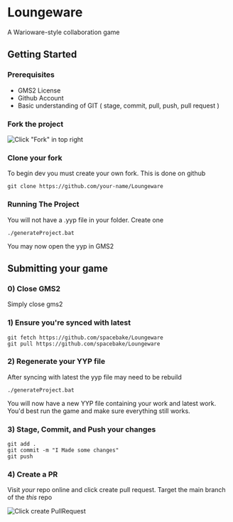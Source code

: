 # Loungeware
A Warioware-style collaboration game

## Getting Started 

### Prerequisites 
- GMS2 License
- Github Account
- Basic understanding of GIT ( stage, commit, pull, push, pull request ) 

### Fork the project 

![Click "Fork" in top right](https://i.imgur.com/5HMmWU1.png)

### Clone your fork 
To begin dev you must create your own fork. This is done on github

```
git clone https://github.com/your-name/Loungeware
```

### Running The Project

You will not have a .yyp file in your folder. Create one
```
./generateProject.bat
```

You may now open the yyp in GMS2

## Submitting your game 

### 0) Close GMS2 
Simply close gms2

### 1) Ensure you're synced with latest 

```
git fetch https://github.com/spacebake/Loungeware
git pull https://github.com/spacebake/Loungeware
```

### 2) Regenerate your YYP file

After syncing with latest the yyp file may need to be rebuild
```
./generateProject.bat
```

You will now have a new YYP file containing your work and latest work. You'd best run the game and make sure everything still works.

### 3) Stage, Commit, and Push your changes 

```
git add .
git commit -m "I Made some changes"
git push 
```

### 4) Create a PR 

Visit *your* repo online and click create pull request. Target the main branch of the *this* repo

![Click create PullRequest](https://i.imgur.com/ZDijdjB.png)


